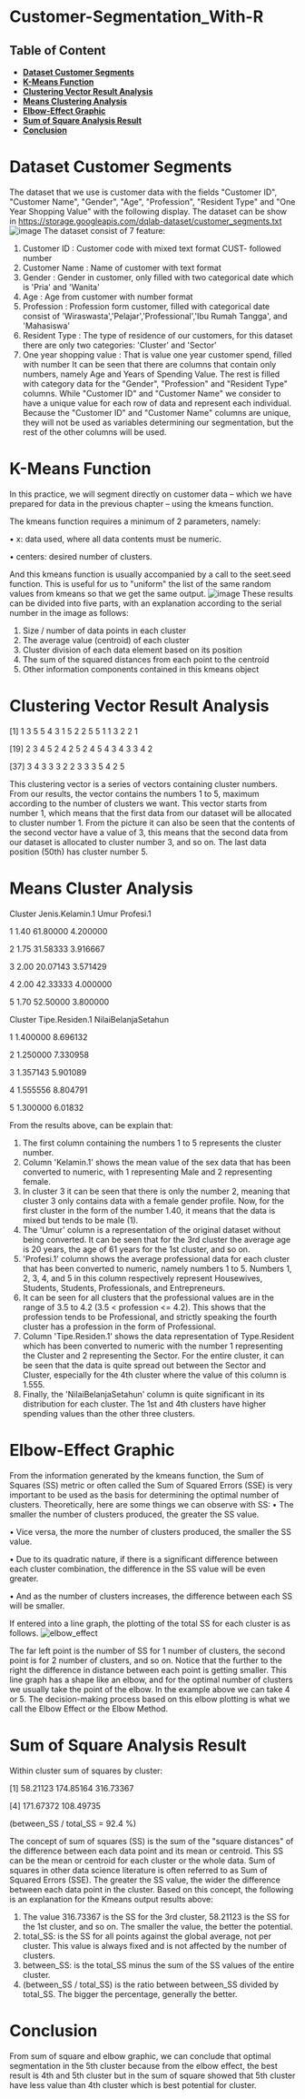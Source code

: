 Customer-Segmentation_With-R
===
## Table of Content
* **[Dataset Customer Segments](#backg)**
* **[K-Means Function](#backg)**
* **[Clustering Vector Result Analysis](#backg)**
* **[Means Clustering Analysis](#backg)**
* **[Elbow-Effect Graphic](#backg)**
* **[Sum of Square Analysis Result](#backg)**
* **[Conclusion](#backg)**
# Dataset Customer Segments
The dataset that we use is customer data with the fields "Customer ID", "Customer Name", "Gender", "Age", "Profession", "Resident Type" and "One Year Shopping Value" with the following display.
The dataset can be show in https://storage.googleapis.com/dqlab-dataset/customer_segments.txt
![image](https://user-images.githubusercontent.com/106945977/173722756-37c046d2-36a1-4814-a915-180e1ecd526e.png)
The dataset consist of 7 feature:
1. Customer ID : Customer code with mixed text format CUST- followed number
2. Customer Name : Name of customer with text format
3. Gender : Gender in customer, only filled with two categorical date which is 'Pria' and 'Wanita'
4. Age : Age from customer with number format
5. Profession : Profession form customer, filled with categorical date consist of 'Wiraswasta','Pelajar','Professional','Ibu Rumah Tangga', and 'Mahasiswa'
6. Resident Type : The type of residence of our customers, for this dataset there are only two categories: 'Cluster' and 'Sector'
7. One year shopping value : That is value one year customer spend, filled with number
It can be seen that there are columns that contain only numbers, namely Age and Years of Spending Value. The rest is filled with category data for the "Gender", "Profession" and "Resident Type" columns. While "Customer ID" and "Customer Name" we consider to have a unique value for each row of data and represent each individual.
Because the "Customer ID" and "Customer Name" columns are unique, they will not be used as variables determining our segmentation, but the rest of the other columns will be used.
# K-Means Function
In this practice, we will segment directly on customer data – which we have prepared for data in the previous chapter – using the kmeans function.

 The kmeans function requires a minimum of 2 parameters, namely:

• x: data used, where all data contents must be numeric.

• centers: desired number of clusters.

And this kmeans function is usually accompanied by a call to the seet.seed function. This is useful for us to "uniform" the list of the same random values from kmeans so that we get the same output.
![image](https://user-images.githubusercontent.com/106945977/173727114-84beab88-acc5-4ef3-a997-ce3677a8b0be.png)
These results can be divided into five parts, with an explanation according to the serial number in the image as follows:
1. Size / number of data points in each cluster
2. The average value (centroid) of each cluster
3. Cluster division of each data element based on its position
4. The sum of the squared distances from each point to the centroid
5. Other information components contained in this kmeans object
# Clustering Vector Result Analysis

 [1] 1 3 5 5 4 3 1 5 2 2 5 5 1 1 3 2 2 1
 
[19] 2 3 4 5 2 4 2 5 2 4 5 4 3 4 3 3 4 2

[37] 3 4 3 3 3 2 2 3 3 3 5 4 2 5

This clustering vector is a series of vectors containing cluster numbers. From our results, the vector contains the numbers 1 to 5, maximum according to the number of clusters we want.
This vector starts from number 1, which means that the first data from our dataset will be allocated to cluster number 1. From the picture it can also be seen that the contents of the second vector have a value of 3, this means that the second data from our dataset is allocated to cluster number 3, and so on. The last data position (50th) has cluster number 5.
# Means Cluster Analysis

Cluster     Jenis.Kelamin.1 Umur Profesi.1

1            1.40 61.80000  4.200000

2            1.75 31.58333  3.916667

3            2.00 20.07143  3.571429

4            2.00 42.33333  4.000000

5            1.70 52.50000  3.800000

Cluster Tipe.Residen.1      NilaiBelanjaSetahun
  
1       1.400000            8.696132

2       1.250000            7.330958

3       1.357143            5.901089

4       1.555556            8.804791

5       1.300000            6.01832

From the results above, can be explain that:
1. The first column containing the numbers 1 to 5 represents the cluster number.
2. Column 'Kelamin.1' shows the mean value of the sex data that has been converted to numeric, with 1 representing Male and 2 representing female.
3. In cluster 3 it can be seen that there is only the number 2, meaning that cluster 3 only contains data with a female gender profile. Now, for the first cluster in the form of the number 1.40, it means that the data is mixed but tends to be male (1).
4. The 'Umur' column is a representation of the original dataset without being converted. It can be seen that for the 3rd cluster the average age is 20 years, the age of 61 years for the 1st cluster, and so on.
5. 'Profesi.1' column shows the average professional data for each cluster that has been converted to numeric, namely numbers 1 to 5. Numbers 1, 2, 3, 4, and 5 in this column respectively represent Housewives, Students, Students, Professionals, and Entrepreneurs. 
6. It can be seen for all clusters that the professional values are in the range of 3.5 to 4.2 (3.5 < profession <= 4.2). This shows that the profession tends to be Professional, and strictly speaking the fourth cluster has a profession in the form of Professional.
7. Column 'Tipe.Residen.1' shows the data representation of Type.Resident which has been converted to numeric with the number 1 representing the Cluster and 2 representing the Sector. For the entire cluster, it can be seen that the data is quite spread out between the Sector and Cluster, especially for the 4th cluster where the value of this column is 1.555.
8. Finally, the 'NilaiBelanjaSetahun' column is quite significant in its distribution for each cluster. The 1st and 4th clusters have higher spending values than the other three clusters.
# Elbow-Effect Graphic
From the information generated by the kmeans function, the Sum of Squares (SS) metric or often called the Sum of Squared Errors (SSE) is very important to be used as the basis for determining the optimal number of clusters.
Theoretically, here are some things we can observe with SS:
• The smaller the number of clusters produced, the greater the SS value.

• Vice versa, the more the number of clusters produced, the smaller the SS value.

• Due to its quadratic nature, if there is a significant difference between each cluster combination, the difference in the SS value will be even greater.

• And as the number of clusters increases, the difference between each SS will be smaller.

If entered into a line graph, the plotting of the total SS for each cluster is as follows.
![elbow_effect](https://user-images.githubusercontent.com/106945977/173736541-0b9d420a-9984-4b2a-9c3f-a95ba4bd3d16.png)

The far left point is the number of SS for 1 number of clusters, the second point is for 2 number of clusters, and so on. Notice that the further to the right the difference in distance between each point is getting smaller.
This line graph has a shape like an elbow, and for the optimal number of clusters we usually take the point of the elbow. In the example above we can take 4 or 5.
The decision-making process based on this elbow plotting is what we call the Elbow Effect or the Elbow Method.
# Sum of Square Analysis Result

Within cluster sum of squares by cluster:

[1]  58.21123 174.85164 316.73367

[4] 171.67372 108.49735

 (between_SS / total_SS =  92.4 %)

The concept of sum of squares (SS) is the sum of the "square distances" of the difference between each data point and its mean or centroid. This SS can be the mean or centroid for each cluster or the whole data. Sum of squares in other data science literature is often referred to as Sum of Squared Errors (SSE).
The greater the SS value, the wider the difference between each data point in the cluster.
Based on this concept, the following is an explanation for the Kmeans output results above:
1. The value 316.73367 is the SS for the 3rd cluster, 58.21123 is the SS for the 1st cluster, and so on. The smaller the value, the better the potential.
2. total_SS: is the SS for all points against the global average, not per cluster. This value is always fixed and is not affected by the number of clusters.
3. between_SS: is the total_SS minus the sum of the SS values of the entire cluster.
4. (between_SS / total_SS) is the ratio between between_SS divided by total_SS. The bigger the percentage, generally the better.
# Conclusion
From sum of square and elbow graphic, we can conclude that optimal segmentation in the 5th cluster because from the elbow effect, the best result is 4th and 5th cluster but in the sum of square showed that 5th cluster have less value than 4th cluster which is best potential for cluster.
